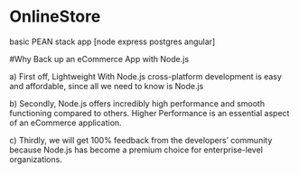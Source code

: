 # OnlineStore
basic PEAN stack app [node express postgres angular]


#Why Back up an eCommerce App with Node.js

a) First off, Lightweight With Node.js cross-platform development is easy and affordable, since all we need to know is Node.js

b) Secondly, Node.js offers incredibly high performance and smooth functioning compared to others. Higher Performance is an essential aspect of an eCommerce application.

c) Thirdly, we will get 100% feedback from the developers’ community because Node.js has become a premium choice for enterprise-level organizations.

